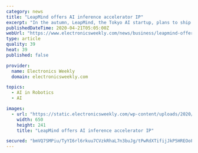 ```yaml
---
category: news
title: "LeapMind offers AI inference accelerator IP"
excerpt: "In the autumn, LeapMind, the Tokyo AI startup, plans to ship “Efficiera”, an ultra-low power AI inference ... and broadcasting equipment as well as miniature machinery and robots with limited heat dissipation capabilities. LeapMind is simultaneously launching several related products and services: “Efficiera SDK,” a software ..."
publishedDateTime: 2020-04-21T05:05:00Z
webUrl: "https://www.electronicsweekly.com/news/business/leapmind-offers-ai-inference-accelerator-2020-04/"
type: article
quality: 39
heat: 39
published: false

provider:
  name: Electronics Weekly
  domain: electronicsweekly.com

topics:
  - AI in Robotics
  - AI

images:
  - url: "https://static.electronicsweekly.com/wp-content/uploads/2020/04/21050235/A3772625-E843-4954-829F-D124AAEC09A5.jpeg"
    width: 650
    height: 241
    title: "LeapMind offers AI inference accelerator IP"

secured: "bmVQ7SMPiu/TyYI6rl6rkuu7CVzkRhaL7n3buJg/tPwRdXTifijJkP5HREOoF8xLGNmnFEejnQqnZviAgrZ4C0GgDbP3wXAcs/tME0JeNRFKatihrzgd1UKyKn+X2wj+qFZfkIya8VyBPC0ovRWE6RUPMZkNgscQR5Sx4rt1/lqYz0ozg9xb3C9Ee21x7BLzpz8zs29D19fcM0zGzKzHEhLcS3dclaibfGSmlgA5rhWuzxKP56jYXdHsdTX28BrVh3eGFfsnBg5hY9s6C5BcRkplg9KPNRLKZZPF4Dk3S0VN1WSQMvk5FJDjaxm7BBMF;ZDaP85KuMkF6HYrZAZy6hQ=="
---
```


